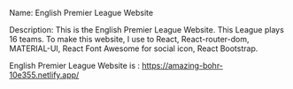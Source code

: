 Name: English Premier League Website

Description: This is the English Premier League Website. This League plays 16 teams. To make this website, I use to React, React-router-dom, MATERIAL-UI, React Font Awesome for social icon, React Bootstrap.

English Premier League Website is : https://amazing-bohr-10e355.netlify.app/